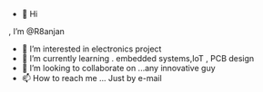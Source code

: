 - 👋 Hi
<!---
R8anjan/R8anjan is a ✨ special ✨ repository because its `README.md` (this file) appears on your GitHub profile.
You can click the Preview link to take a look at your changes.
--->
, I’m @R8anjan
- 👀 I’m interested in electronics project
- 🌱 I’m currently learning . embedded systems,IoT , PCB design
- 💞️ I’m looking to collaborate on ...any innovative guy 
- 📫 How to reach me ...
Just by e-mail
